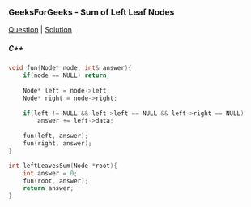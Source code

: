 ### GeeksForGeeks - Sum of Left Leaf Nodes

[Question](https://practice.geeksforgeeks.org/problems/sum-of-left-leaf-nodes/1/#)
| [Solution](https://practice.geeksforgeeks.org/viewSol.php?subId=3043d82161a304bef05fc51a2c5ff053&pid=700667&user=amanguptarkg6)

##### C++
```c++
void fun(Node* node, int& answer){
    if(node == NULL) return;
    
    Node* left = node->left;
    Node* right = node->right;
    
    if(left != NULL && left->left == NULL && left->right == NULL)
        answer += left->data;
    
    fun(left, answer);
    fun(right, answer);
}

int leftLeavesSum(Node *root){
    int answer = 0;
    fun(root, answer);
    return answer;
}
```